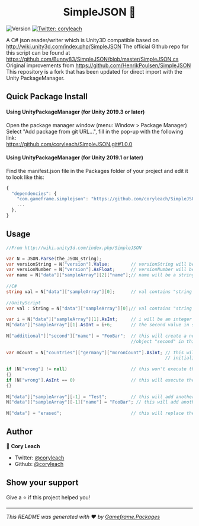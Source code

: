 <h1 align="center">SimpleJSON 👋</h1>
<p>
  <img alt="Version" src="https://img.shields.io/badge/version-1.0.0-blue.svg?cacheSeconds=2592000" />
  <a href="https://twitter.com/{AUTHOR.TWITTER}">
    <img alt="Twitter: coryleach" src="https://img.shields.io/twitter/follow/coryleach.svg?style=social" target="_blank" />
  </a>
</p>

A C# json reader/writer which is Unity3D compatible based on http://wiki.unity3d.com/index.php/SimpleJSON
The official Github repo for this script can be found at https://github.com/Bunny83/SimpleJSON/blob/master/SimpleJSON.cs
Original improvements from https://github.com/HenrikPoulsen/SimpleJSON
This repository is a fork that has been updated for direct import with the Unity PackageManager.

## Quick Package Install

#### Using UnityPackageManager (for Unity 2019.3 or later)
Open the package manager window (menu: Window > Package Manager)<br/>
Select "Add package from git URL...", fill in the pop-up with the following link:<br/>
https://github.com/coryleach/SimpleJSON.git#1.0.0<br/>

#### Using UnityPackageManager (for Unity 2019.1 or later)

Find the manifest.json file in the Packages folder of your project and edit it to look like this:
```js
{
  "dependencies": {
    "com.gameframe.simplejson": "https://github.com/coryleach/SimpleJSON.git#1.0.0",
    ...
  },
}
```

<!-- DOC-START -->
<!-- 
Changes between 'DOC START' and 'DOC END' will not be modified by readme update scripts
-->

## Usage

```C#
//From http://wiki.unity3d.com/index.php/SimpleJSON

var N = JSON.Parse(the_JSON_string);
var versionString = N["version"].Value;        // versionString will be a string containing "1.0"
var versionNumber = N["version"].AsFloat;      // versionNumber will be a float containing 1.0
var name = N["data"]["sampleArray"][2]["name"];// name will be a string containing "sub object"
 
//C#
string val = N["data"]["sampleArray"][0];      // val contains "string value"
 
//UnityScript
var val : String = N["data"]["sampleArray"][0];// val contains "string value"
 
var i = N["data"]["sampleArray"][1].AsInt;     // i will be an integer containing 5
N["data"]["sampleArray"][1].AsInt = i+6;       // the second value in sampleArray will contain "11"
 
N["additional"]["second"]["name"] = "FooBar";  // this will create a new object named "additional" in this object create another
                                               //object "second" in this object add a string variable "name"
 
var mCount = N["countries"]["germany"]["moronCount"].AsInt; // this will return 0 and create all the required objects and
                                                            // initialize "moronCount" with 0.
 
if (N["wrong"] != null)                        // this won't execute the if-statement since "wrong" doesn't exist
{}
if (N["wrong"].AsInt == 0)                     // this will execute the if-statement and in addition add the "wrong" value.
{}
 
N["data"]["sampleArray"][-1] = "Test";         // this will add another string to the end of the array
N["data"]["sampleArray"][-1]["name"] = "FooBar"; // this will add another object to the end of the array which contains a string named "name"
 
N["data"] = "erased";                          // this will replace the object stored in data with the string "erased"
```

<!-- DOC-END -->

## Author

👤 **Cory Leach**

* Twitter: [@coryleach](https://twitter.com/coryleach)
* Github: [@coryleach](https://github.com/coryleach)


## Show your support

Give a ⭐️ if this project helped you!

***
_This README was generated with ❤️ by [Gameframe.Packages](https://github.com/coryleach/unitypackages)_
